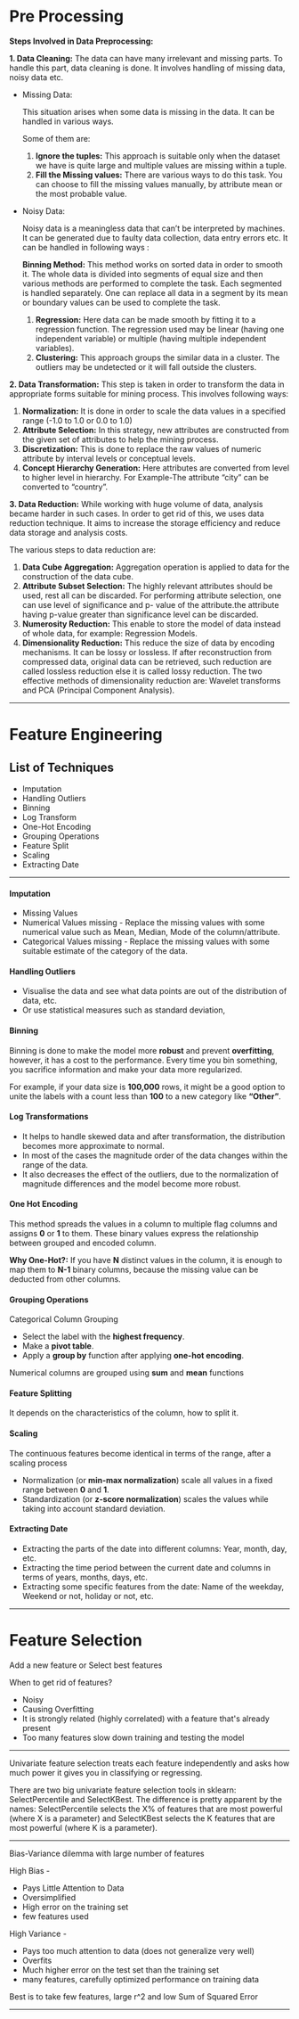 # Pre Processing

**Steps Involved in Data Preprocessing:**

**1. Data Cleaning:**
The data can have many irrelevant and missing parts. To handle this part, data cleaning is done. It involves handling of missing data, noisy data etc.

- Missing Data:

  This situation arises when some data is missing in the data. It can be handled in various ways.

  Some of them are:

  1. **Ignore the tuples:**
     This approach is suitable only when the dataset we have is quite large and multiple values are missing within a tuple.
  2. **Fill the Missing values:**
     There are various ways to do this task. You can choose to fill the missing values manually, by attribute mean or the most probable value.

- Noisy Data:

  Noisy data is a meaningless data that can’t be interpreted by machines. It can be generated due to faulty data collection, data entry errors etc. It can be handled in following ways :

  **Binning Method:**
  This method works on sorted data in order to smooth it. The whole data is divided into segments of equal size and then various methods are performed to complete the task. Each segmented is handled separately. One can replace all data in a segment by its mean or boundary values can be used to complete the task.

  1. **Regression:**
     Here data can be made smooth by fitting it to a regression function. The regression used may be linear (having one independent variable) or multiple (having multiple independent variables).
  2. **Clustering:**
     This approach groups the similar data in a cluster. The outliers may be undetected or it will fall outside the clusters.

**2. Data Transformation:**
This step is taken in order to transform the data in appropriate forms suitable for mining process. This involves following ways:

1. **Normalization:**
   It is done in order to scale the data values in a specified range (-1.0 to 1.0 or 0.0 to 1.0)
2. **Attribute Selection:**
   In this strategy, new attributes are constructed from the given set of attributes to help the mining process.
3. **Discretization:**
   This is done to replace the raw values of numeric attribute by interval levels or conceptual levels.
4. **Concept Hierarchy Generation:**
   Here attributes are converted from level to higher level in hierarchy. For Example-The attribute “city” can be converted to “country”.

**3. Data Reduction:**
While working with huge volume of data, analysis became harder in such cases. In order to get rid of this, we uses data reduction technique. It aims to increase the storage efficiency and reduce data storage and analysis costs.

The various steps to data reduction are:

1. **Data Cube Aggregation:**
   Aggregation operation is applied to data for the construction of the data cube.
2. **Attribute Subset Selection:**
   The highly relevant attributes should be used, rest all can be discarded. For performing attribute selection, one can use level of significance and p- value of the attribute.the attribute having p-value greater than significance level can be discarded.
3. **Numerosity Reduction:**
   This enable to store the model of data instead of whole data, for example: Regression Models.
4. **Dimensionality Reduction:**
   This reduce the size of data by encoding mechanisms. It can be lossy or lossless. If after reconstruction from compressed data, original data can be retrieved, such reduction are called lossless reduction else it is called lossy reduction. The two effective methods of dimensionality reduction are: Wavelet transforms and PCA (Principal Component Analysis).

---

# Feature Engineering

## List of Techniques

- Imputation
- Handling Outliers
- Binning
- Log Transform
- One-Hot Encoding
- Grouping Operations
- Feature Split
- Scaling
- Extracting Date

---

#### Imputation

* Missing Values
* Numerical Values missing - Replace the missing values with some numerical value such as Mean, Median, Mode of the column/attribute.
* Categorical Values missing - Replace the missing values with some suitable estimate of the category of the data.

#### Handling Outliers

* Visualise the data and see what data points are out of the distribution of data, etc.
* Or use statistical measures such as standard deviation, 

#### Binning

Binning is done to make the model more **robust** and prevent **overfitting**, however, it has a cost to the performance. Every time you bin something, you sacrifice information and make your data more regularized. 

For example, if your data size is **100,000** rows, it might be a good option to unite the labels with a count less than **100** to a new category like **“Other”**.

#### Log Transformations

- It helps to handle skewed data and after transformation, the distribution becomes more approximate to normal.
- In most of the cases the magnitude order of the data changes within the range of the data.
- It also decreases the effect of the outliers, due to the normalization of magnitude differences and the model become more robust.

#### One Hot Encoding

 This method spreads the values in a column to multiple flag columns and assigns **0** or **1** to them. These binary values express the relationship between grouped and encoded column.

**Why One-Hot?:** If you have **N** distinct values in the column, it is enough to map them to **N-1** binary columns, because the missing value can be deducted from other columns.

#### Grouping Operations

Categorical Column Grouping

- Select the label with the **highest frequency**. 
- Make a **pivot table**. 
- Apply a **group by** function after applying **one-hot encoding**. 

Numerical columns are grouped using **sum** and **mean** functions

#### Feature Splitting

It depends on the characteristics of the column, how to split it.

#### Scaling

The continuous features become identical in terms of the range, after a scaling process

* Normalization (or **min-max normalization**) scale all values in a fixed range between **0** and **1**.
* Standardization (or **z-score normalization**) scales the values while taking into account standard deviation.

#### Extracting Date

- Extracting the parts of the date into different columns: Year, month, day, etc.
- Extracting the time period between the current date and columns in terms of years, months, days, etc.
- Extracting some specific features from the date: Name of the weekday, Weekend or not, holiday or not, etc.

---

# Feature Selection

Add a new feature or Select best features

When to get rid of features?
* Noisy
* Causing Overfitting
* It is strongly related (highly correlated) with a feature that's already present
* Too many features slow down training and testing the model

---

Univariate feature selection treats each feature independently and asks how much power it gives you in classifying or regressing.

There are two big univariate feature selection tools in sklearn: SelectPercentile and SelectKBest. The difference is pretty apparent by the names: SelectPercentile selects the X% of features that are most powerful (where X is a parameter) and SelectKBest selects the K features that are most powerful (where K is a parameter).

---
Bias-Variance dilemma with large number of features

High Bias - 
* Pays Little Attention to Data
* Oversimplified
* High error on the training set
* few features used

High Variance - 
* Pays too much attention to data (does not generalize very well)
* Overfits
* Much higher error on the test set than the training set
* many features, carefully optimized performance on training data

Best is to take few features, large r^2 and low Sum of Squared Error

---











